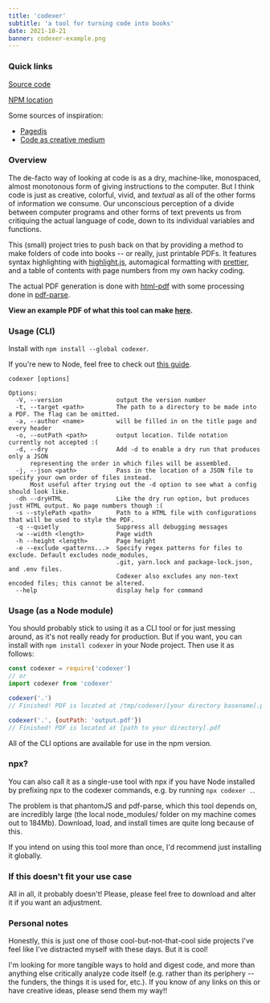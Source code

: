```yaml
---
title: 'codexer'
subtitle: 'a tool for turning code into books'
date: 2021-10-21
banner: codexer-example.png
---
```


### Quick links

[Source code](https://github.com/18kimn/codexer)

[NPM location](https://www.npmjs.com/package/codexer)

Some sources of inspiration:

- [Pagedjs](https://www.pagedjs.org/)
- [Code as creative medium](https://mitpress.mit.edu/books/code-creative-medium)

### Overview

The de-facto way of looking at code is as a dry,
machine-like, monospaced, almost monotonous form of giving
instructions to the computer. But I think code is just as
creative, colorful, vivid, and _textual_ as all of the other
forms of information we consume. Our unconscious perception
of a divide between computer programs and other forms of
text prevents us from critiquing the actual language of
code, down to its individual variables and functions.

This (small) project tries to push back on that by providing
a method to make folders of code into books -- or really,
just printable PDFs. It features syntax highlighting with
[highlight.js](https://highlightjs.org/), automagical
formatting with [prettier](https://prettier.io/), and a
table of contents with page numbers from my own hacky
coding.

The actual PDF generation is done with
[html-pdf](https://github.com/marcbachmann/node-html-pdf/issues)
with some processing done in
[pdf-parse](https://www.npmjs.com/package/pdf-parse).

**View an example PDF of what this tool can make
[here](https://nathankim.name/files/codexer.pdf).**

### Usage (CLI)

Install with `npm install --global codexer`.

If you're new to Node, feel free to check out
[this guide](https://heynode.com/tutorial/install-nodejs-locally-nvm/).

```
codexer [options]

Options:
  -V, --version               output the version number
  -t, --target <path>         The path to a directory to be made into a PDF. The flag can be omitted.
  -a, --author <name>         will be filled in on the title page and every header
  -o, --outPath <path>        output location. Tilde notation currently not accepted :(
  -d, --dry                   Add -d to enable a dry run that produces only a JSON
      representing the order in which files will be assembled.
  -j, --json <path>           Pass in the location of a JSON file to specify your own order of files instead.
      Most useful after trying out the -d option to see what a config should look like.
  -dh --dryHTML               Like the dry run option, but produces just HTML output. No page numbers though :(
  -s --stylePath <path>       Path to a HTML file with configurations that will be used to style the PDF.
  -q --quietly                Suppress all debugging messages
  -w --width <length>         Page width
  -h --height <length>        Page height
  -e --exclude <patterns...>  Specify regex patterns for files to exclude. Default excludes node_modules,
                              .git, yarn.lock and package-lock.json, and .env files.
                              Codexer also excludes any non-text encoded files; this cannot be altered.
  --help                      display help for command
```

### Usage (as a Node module)

You should probably stick to using it as a CLI tool or for
just messing around, as it's not really ready for
production. But if you want, you can install with
`npm install codexer` in your Node project. Then use it as
follows:

```js
const codexer = require('codexer')
// or
import codexer from 'codexer'

codexer('.')
// Finished! PDF is located at /tmp/codexer/[your directory basename].pdf

codexer('.', {outPath: 'output.pdf'})
// Finished! PDF is located at [path to your directory].pdf
```

All of the CLI options are available for use in the npm
version.

### npx?

You can also call it as a single-use tool with npx if you
have Node installed by prefixing npx to the codexer
commands, e.g. by running `npx codexer .`.

The problem is that phantomJS and pdf-parse, which this tool
depends on, are incredibly large (the local node_modules/
folder on my machine comes out to 184Mb). Download, load,
and install times are quite long because of this.

If you intend on using this tool more than once, I'd
recommend just installing it globally.

### If this doesn't fit your use case

All in all, it probably doesn't! Please, please feel free to
download and alter it if you want an adjustment.

### Personal notes

Honestly, this is just one of those cool-but-not-that-cool
side projects I've feel like I've distracted myself with
these days. But it is cool!

I'm looking for more tangible ways to hold and digest code,
and more than anything else critically analyze code itself
(e.g. rather than its periphery -- the funders, the things
it is used for, etc.). If you know of any links on this or
have creative ideas, please send them my way!!
